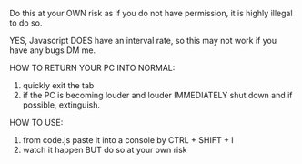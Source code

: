 Do this at your OWN risk as if you do not have permission, it is highly illegal to do so.

YES, Javascript DOES have an interval rate, so this may not work if you have any bugs DM me.

HOW TO RETURN YOUR PC INTO NORMAL:
1. quickly exit the tab
2. if the PC is becoming louder and louder IMMEDIATELY shut down and if possible, extinguish.


HOW TO USE:
1. from code.js paste it into a console by CTRL + SHIFT + I
2. watch it happen BUT do so at your own risk
